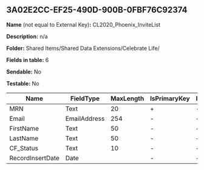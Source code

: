 ## 3A02E2CC-EF25-490D-900B-0FBF76C92374

**Name** (not equal to External Key)**:** CL2020_Phoenix_InviteList

**Description:** n/a

**Folder:** Shared Items/Shared Data Extensions/Celebrate Life/

**Fields in table:** 6

**Sendable:** No

**Testable:** No

| Name | FieldType | MaxLength | IsPrimaryKey | IsNullable | DefaultValue |
| --- | --- | --- | --- | --- | --- |
| MRN | Text | 20 | + | - |  |
| Email | EmailAddress | 254 | - | + |  |
| FirstName | Text | 50 | - | + |  |
| LastName | Text | 50 | - | + |  |
| CF_Status | Text | 10 | - | + |  |
| RecordInsertDate | Date |  | - | + | GETDATE() |
